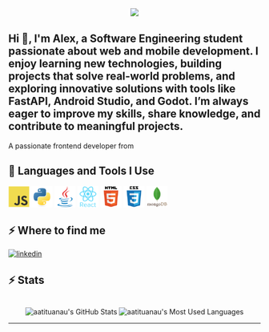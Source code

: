 <div id="header" align="center">
  <img src="https://giphy.com/gifs/script-kiddie-kitty-P8ef3Dkynk0xLx1h1T.gif" width="200"/>
</div>

<h2>Hi 👋, I'm Alex, a Software Engineering student passionate about web and mobile development. I enjoy learning new technologies, building projects that solve real-world problems, and exploring innovative solutions with tools like FastAPI, Android Studio, and Godot. I’m always eager to improve my skills, share knowledge, and contribute to meaningful projects.</h2>
<p>A passionate frontend developer from </p>
<h2>🚀 Languages and Tools I Use</h2>
<p><a target="_blank" href="https://raw.githubusercontent.com/devicons/devicon/master/icons/javascript/javascript-original.svg" style="display: inline-block;"><img src="https://raw.githubusercontent.com/devicons/devicon/master/icons/javascript/javascript-original.svg" alt="javascript" width="42" height="42" /></a>
<a target="_blank" href="https://raw.githubusercontent.com/devicons/devicon/master/icons/python/python-original.svg" style="display: inline-block;"><img src="https://raw.githubusercontent.com/devicons/devicon/master/icons/python/python-original.svg" alt="python" width="42" height="42" /></a>
<a target="_blank" href="https://raw.githubusercontent.com/devicons/devicon/master/icons/java/java-original.svg" style="display: inline-block;"><img src="https://raw.githubusercontent.com/devicons/devicon/master/icons/java/java-original.svg" alt="java" width="42" height="42" /></a>
<a target="_blank" href="https://raw.githubusercontent.com/devicons/devicon/master/icons/react/react-original-wordmark.svg" style="display: inline-block;"><img src="https://raw.githubusercontent.com/devicons/devicon/master/icons/react/react-original-wordmark.svg" alt="react" width="42" height="42" /></a>
<a target="_blank" href="https://raw.githubusercontent.com/devicons/devicon/master/icons/html5/html5-original-wordmark.svg" style="display: inline-block;"><img src="https://raw.githubusercontent.com/devicons/devicon/master/icons/html5/html5-original-wordmark.svg" alt="html5" width="42" height="42" /></a>
<a target="_blank" href="https://raw.githubusercontent.com/devicons/devicon/master/icons/css3/css3-original-wordmark.svg" style="display: inline-block;"><img src="https://raw.githubusercontent.com/devicons/devicon/master/icons/css3/css3-original-wordmark.svg" alt="css3" width="42" height="42" /></a>
<a target="_blank" href="https://raw.githubusercontent.com/devicons/devicon/master/icons/mongodb/mongodb-original-wordmark.svg" style="display: inline-block;"><img src="https://raw.githubusercontent.com/devicons/devicon/master/icons/mongodb/mongodb-original-wordmark.svg" alt="mongodb" width="42" height="42" /></a></p>



<h2>⚡️ Where to find me</h2>
<p><a target="_blank" href="https://www.linkedin.com/in/alex-armando-titua%C3%B1a-ushi%C3%B1a-ab4a43367/" style="display: inline-block;"><img src="https://img.shields.io/badge/linkedin-logo?style=for-the-badge&logo=linkedin&logoColor=white&color=%230a77b6" alt="linkedin" /></a></p>

## ⚡️ Stats

<br>
<div align=center>
  <img width=390 src="https://github-readme-stats.vercel.app/api?username=aatituanau&theme=transparent&count_private=true&show_icons=true&rank_icon=github&locale=en" alt="aatituanau's GitHub Stats" />
  <img width=325 src="https://github-readme-stats.vercel.app/api/top-langs?username=aatituanau&theme=transparent&layout=donut&hide=css&langs_count=8&border_radius=10&show_icons=true&locale=en" alt="aatituanau's Most Used Languages" />
</div>
<hr>

